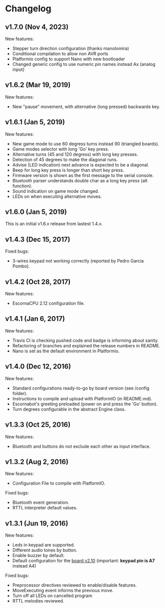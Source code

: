 
# Changelog

## v1.7.0 (Nov 4, 2023)

New features:
- Stepper turn direction configuration (thanks manolomira)
- Conditional compilation to allow non AVR ports
- Platformio config to support Nano with new bootloader
- Changed generic config to use numeric pin names instead Ax (analog input)

## v1.6.2 (Mar 19, 2019)

New features:
- New "pause" movement, with alternative (long pressed) backwards key.

## v1.6.1 (Jan 5, 2019)

New features:
- New game mode to use 60 degress turns instead 90 (triangled boards).
- Game modes selector with long 'Go' key press.
- Alternative turns (45 and 120 degress) with long key presses.
- Detection of 45 degrees to make the diagonal runs.
- Advise (LED indication) next advance is expected to be a diagonal.
- Beep for long key press is longer than short key press.
- Firmware version is shown as the first message to the serial console.
- Bluetooth parser understands double char as a long key press (alt function).
- Sound indication on game mode changed.
- LEDs on when executing alternative moves.

## v1.6.0 (Jan 5, 2019)

This is an initial v1.6.x release from lastest 1.4.x.

## v1.4.3 (Dec 15, 2017)

Fixed bugs:
- 3-wires keypad not working correctly (reported by Pedro García Pombo).

## v1.4.2 (Oct 28, 2017)

New features:
- EscornaCPU 2.12 configuration file.

## v1.4.1 (Jan 6, 2017)

New features:
- Travis CI is checking pushed code and badge is informing about sanity.
- Refactoring of branches and explained the release numbers in README.
- Nano is set as the default environment in Platformio.

## v1.4.0 (Dec 12, 2016)

New features:
- Standard configurations ready-to-go by board version (see /config folder).
- Instructions to compile and upload with PlatformIO (in README.md).
- Escornabot's greeting preloaded (power on and press the 'Go' button).
- Turn degrees configurable in the abstract Engine class.

## v1.3.3 (Oct 25, 2016)

New features:
- Bluetooth and buttons do not exclude each other as input interface.

## v1.3.2 (Aug 2, 2016)

New features:
- Configuration File to compile with PlatformIO.

Fixed bugs:
- Bluetooth event generation.
- RTTL interpreter default values.

## v1.3.1 (Jun 19, 2016)

New features:
- Leds in keypad are supported.
- Different audio tones by button.
- Enable buzzer by default.
- Default configuration for the [board v2.10](https://github.com/escornabot/electronics/tree/master/Escorna_CPU_2_1) (important: __keypad pin is A7__ instead A4)

Fixed bugs:
- Preprocessor directives reviewed to enable/disable features.
- MoveExecuting event informs the previous move.
- Turn off all LEDs on cancelled program
- RTTL melodies reviewed.

